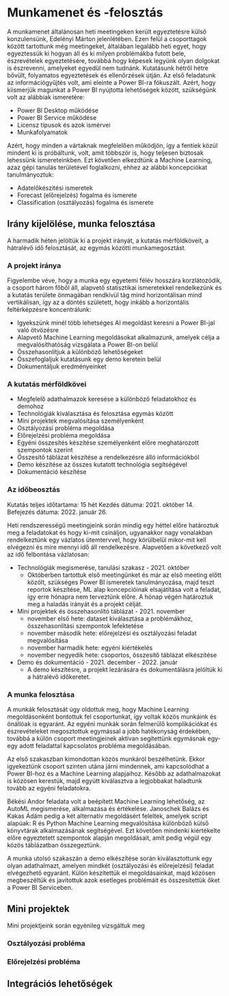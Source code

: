 # Munkamenet és -felosztás

A munkamenet általánosan heti meetingeken került egyeztetésre külső konzulensünk, Edelényi Márton jelenlétében. Ezen felül a csoporttagok között tartottunk még meetingeket, általában legalább heti egyet, hogy egyeztessük ki hogyan áll és ki milyen problémákba futott bele, észrevételek egyeztetésére, továbbá hogy képesek legyünk olyan dolgokat is észrevenni, amelyeket egyedül nem tudnánk. Kutatásunk hétről hétre bővült, folyamatos egyeztetések és ellenőrzések útján.
Az első feladatunk az információgyűjtés volt, ami eleinte a Power BI-ra fókuszált. Azért, hogy kiismerjük magunkat a Power BI nyújtotta lehetőségek között, szükségünk volt az alábbiak ismeretére:

- Power BI Desktop működése
- Power BI Service működése
- Licensz típusok és azok ismérvei
- Munkafolyamatok

Azért, hogy minden a vártaknak megfelelően működjön, így a fentiek közül mindent ki is próbáltunk, volt, amit többször is, hogy teljesen biztosak lehessünk ismereteinkben.
Ezt követően elkezdtünk a Machine Learning, azaz gépi tanulás területével foglalkozni, ehhez az alábbi koncepciókat tanulmányoztuk:

- Adatelőkészítési ismeretek
- Forecast (előrejelzés) fogalma és ismerete
- Classification (osztályozás) fogalma és ismerete

## Irány kijelölése, munka felosztása

A harmadik héten jelöltük ki a projekt irányát, a kutatás mérföldköveit, a hátralévő idő felosztását, az egymás közötti munkamegosztást.

### A projekt iránya

Figyelembe véve, hogy a munka egy egyetemi félév hosszára korzlátozódik, a csoport három főből áll, alapvető statisztikai ismeretekkel rendelkezünk és a kutatás területe önmagában rendkívül tág mind horizontálisan mind vertikálisan, így az a döntés született, hogy inkább a horizontális feltérképzésre koncentrálunk:

- Igyekszünk minél több lehetséges AI megoldást keresni a Power BI-jal való ötvözésre
- Alapvető Machine Learning megoldásokat alkalmazunk, amelyek célja a megvalósíthatóság vizsgálata a Power BI-on belül
- Összehasonlítjuk a különböző lehetőségeket
- Összefoglaljuk kutatásunk egy demo keretein belül
- Dokumentáljuk eredményeinket

### A kutatás mérföldkövei

- Megfelelő adathalmazok keresése a különböző feladatokhoz és demohoz
- Technológiák kiválasztása és felosztása egymás között
- Mini projektek megvalósítása személyenként
- Osztályozási probléma megoldása
- Előrejelzési probléma megoldása
- Egyéni összesítés készítése személyenként előre meghatározott szempontok szerint
- Összesítő táblázat készítése a rendelkezésre álló információkból
- Demo készítése az összes kutatott technológia segítségével
- Dokumentáció készítése

### Az időbeosztás

Kutatás teljes időtartama: 15 hét
Kezdés dátuma: 2021. október 14.
Befejezés dátuma: 2022. január 26.

Heti rendszerességű meetingjeink során mindig egy héttel előre határoztuk meg a feladatokat és hogy ki-mit csináljon, ugyanakkor nagy vonalakban rendelkeztünk egy vázlatos ütemtervvel, hogy körülbelül mikor-mit kell elvégezni és mire mennyi idő áll rendelkezésre.
Alapvetően a következő volt az idő felbontása vázlatosan:

- Technológiák megismerése, tanulási szakasz - 2021. október
  - Októberben tartottuk első meetingünket és már az első meeting előtt közölt, szükséges Power BI ismeretek tanulmányozása, majd teszt reportok készítése, ML alap koncepcióinak elsajátítása volt a feladat, így erre hónapra nem terveztünk előre. A hónap végén határoztuk meg a haladás irányát és a projekt célját.
- Mini projektek és összehasonlító táblázat - 2021. november
  - november első hete: dataset kiválasztása a problémákhoz, összehasonlítási szempontok lefektetése
  - november második hete: előrejelzési és osztályozási feladat megvalósítása
  - november harmadik hete: egyéni kiértékelés
  - november negyedik hete: csoportos, összesítő táblázat elkészítése
- Demo és dokumentáció - 2021. december - 2022. január
  - A demo készítésre, a projekt lezárására és dokumentálásra jelöltük ki a hátralévő időkeretet.

### A munka felosztása

A munkák felosztását úgy oldottuk meg, hogy Machine Learning megoldásonként bontottuk fel csoportunkat, így voltak közös munkáink és önállóak is egyaránt. Az egyéni munkák során felmerülő komplikációkat és észrevételeket megosztottuk egymással a jobb hatékonyság érdekében, továbbá a külön csoport meetingjeinek aktívan segítettünk egymásnak egy-egy adott feladattal kapcsolatos probléma megoldásában.

Az első szakaszban kimondottan közös munkáról beszélhetünk. Ekkor igyekeztünk csoport szinten utána járni mindennek, ami kapcsolódhat a Power BI-hoz és a Machine Learning alapjaihoz. Később az adathalmazokat is közösen kerestük, majd együtt kiválasztva a legjobbakat haladtunk tovább az egyéni feladatokra.

Békési Andor feladata volt a beépített Machine Learning lehetőség, az AutoML megismerése, alkalmazása és értékelése. Janoschek Balázs és Kakas Ádám pedig a két alternatív megoldásért feleltek, amelyek script alapúak: R és Python Machine Learning megvalósítása különböző külső könyvtárak alkalmazásának segítségével. Ezt követően mindenki kiértékelte előre egyeztetett szempontok alapján megoldásait, amit pedig végül egy közös táblázatban összegeztünk.

A munka utolsó szakaszán a demo elkészítése során kiválasztottunk egy olyan adathalmazt, amelyen mindkét (osztályozási és előrejelzési) feladat elvégezhető egyaránt. Külön készítettük el megoldásainkat, majd közösen megbeszéltük és javítottuk azok esetleges problémáit és összesítettük őket a Power BI Serviceben.

## Mini projektek

Mini projektjeink során egyénileg vizsgáltuk meg

### Osztályozási probléma

### Előrejelzési probléma

## Integrációs lehetőségek
